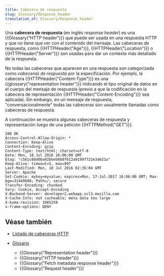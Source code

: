```yaml
---
title: Cabecera de respuesta
slug: Glossary/Response_header
translation_of: Glossary/Response_header
---
```


Una **cabecera de respuesta** (en inglés _response header_) es una {{Glossary("HTTP header")}} que puede ser usada en una respuesta HTTP y que no tiene que ver con el contenido del mensaje. Las cabeceras de respuesta, como {{HTTPHeader("Age")}}, {{HTTPHeader("Location")}} o {{HTTPHeader("Server")}} son usadas para dar un contexto más detallado de la respuesta.

No todas las cabeceras que aparecen en una respuesta son categorizada como *cabeceras de respuesta* por la especificación. Por ejemplo, la cabecera {{HTTPHeader("Content-Type")}} es una {{glossary("representation header")}} indicando el tipo original de datos en el cuerpo del mensaje de respuesta (previo a que la codificación en la cabecera de representación {{HTTPHeader("Content-Encoding")}} sea aplicada). Sin embargo, en un mensaje de respuesta, "conversacionalmente" todas las cabeceras son usualmente llamadas como cabeceras de respuesta.

A continuación se muestra algunas cabeceras de respuesta y representación luego de una petición {{HTTPMethod("GET")}}.

```plain
200 OK
Access-Control-Allow-Origin: *
Connection: Keep-Alive
Content-Encoding: gzip
Content-Type: text/html; charset=utf-8
Date: Mon, 18 Jul 2016 16:06:00 GMT
Etag: "c561c68d0ba92bbeb8b0f612a9199f722e3a621a"
Keep-Alive: timeout=5, max=997
Last-Modified: Mon, 18 Jul 2016 02:36:04 GMT
Server: Apache
Set-Cookie: mykey=myvalue; expires=Mon, 17-Jul-2017 16:06:00 GMT; Max-Age=31449600; Path=/; secure
Transfer-Encoding: chunked
Vary: Cookie, Accept-Encoding
X-Backend-Server: developer2.webapp.scl3.mozilla.com
X-Cache-Info: not cacheable; meta data too large
X-kuma-revision: 1085259
x-frame-options: DENY
```

## Véase también

- [Listado de cabeceras HTTP](/es/docs/Web/HTTP/Headers)
- [Glosario](/es/docs/Glossary)

  - {{Glossary("Representation header")}}
  - {{Glossary("HTTP header")}}
  - {{Glossary("Fetch metadata response header")}}
  - {{Glossary("Request header")}}

